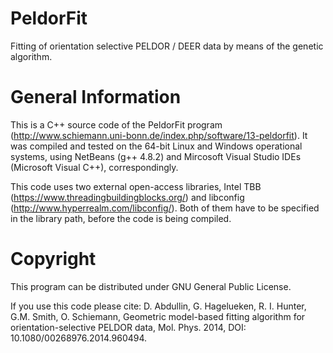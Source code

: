 PeldorFit
=========

Fitting of orientation selective PELDOR / DEER data by means of the genetic algorithm.

General Information
=========
This is a C++ source code of the PeldorFit program (http://www.schiemann.uni-bonn.de/index.php/software/13-peldorfit). It was compiled and tested on the 64-bit Linux and Windows operational systems, using NetBeans (g++ 4.8.2) and Mircosoft Visual Studio IDEs (Microsoft Visual C++), correspondingly.

This code uses two external open-access libraries, Intel TBB (https://www.threadingbuildingblocks.org/) and libconfig (http://www.hyperrealm.com/libconfig/). Both of them have to be specified in the library path, before the code is being compiled.

Copyright
=========
This program can be distributed under GNU General Public License.

If you use this code please cite:
D. Abdullin, G. Hagelueken, R. I. Hunter, G.M. Smith, O. Schiemann, Geometric model-based fitting algorithm for orientation-selective PELDOR data, Mol. Phys. 2014, DOI: 10.1080/00268976.2014.960494.
